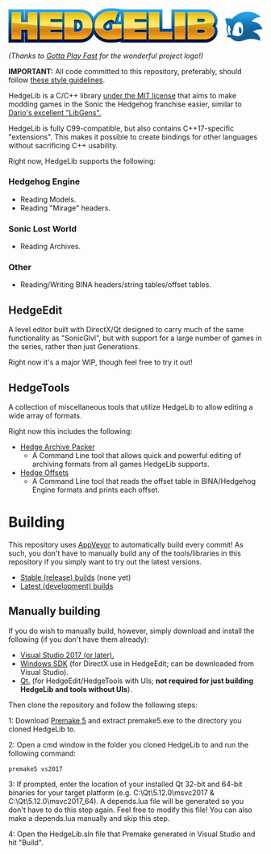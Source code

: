 ![HedgeLib Logo](Logo-small.png?raw=true)

*(Thanks to [Gotta Play Fast](https://www.youtube.com/channel/UCZfOGBkXRKICFozWU5bE0Xg) for the wonderful project logo!)*

**IMPORTANT:** All code committed to this repository, preferably, should follow [these style guidelines](https://github.com/Radfordhound/HedgeLib/wiki/Code-Style).

HedgeLib is a C/C++ library [under the MIT license](License.txt) that aims to make modding games in the Sonic the Hedgehog franchise easier, similar to [Dario's excellent "LibGens".](https://github.com/DarioSamo/libgens-sonicglvl)

HedgeLib is fully C99-compatible, but also contains C++17-specific "extensions". This makes it possible to create bindings for other languages without sacrificing C++ usability. 

Right now, HedgeLib supports the following:

### Hedgehog Engine
- Reading Models.
- Reading "Mirage" headers.

### Sonic Lost World
- Reading Archives.

### Other
- Reading/Writing BINA headers/string tables/offset tables.

## HedgeEdit
A level editor built with DirectX/Qt designed to carry much of the same
functionality as "SonicGlvl", but with support for a large number of games in the series, rather than just Generations.

Right now it's a major WIP, though feel free to try it out!

## HedgeTools
A collection of miscellaneous tools that utilize HedgeLib to allow editing a wide array of formats.

Right now this includes the following:

- [Hedge Archive Packer](HedgeTools/HedgeArcPack)
  * A Command Line tool that allows quick and powerful editing of archiving formats from all games HedgeLib supports.
- [Hedge Offsets](HedgeTools/HedgeOffsets)
  * A Command Line tool that reads the offset table in BINA/Hedgehog Engine formats and prints each offset.

# Building
This repository uses [AppVeyor](https://www.appveyor.com/) to automatically build every commit!
As such, you don't have to manually build any of the tools/libraries in this repository if you simply want to try out the latest versions.

- [Stable (release) builds](https://github.com/Radfordhound/HedgeLib/releases) (none yet)
- [Latest (development) builds](https://ci.appveyor.com/project/Radfordhound/hedgelib)

## Manually building
If you do wish to manually build, however, simply download and install the following (if you don't have them already):
- [Visual Studio 2017 (or later).](https://www.visualstudio.com/downloads/)
- [Windows SDK](https://developer.microsoft.com/en-us/windows/downloads/windows-10-sdk) (for DirectX use in HedgeEdit; can be downloaded from Visual Studio).
- [Qt.](https://www.qt.io/download) (for HedgeEdit/HedgeTools with UIs; **not required for just building HedgeLib and tools without UIs**).

Then clone the repository and follow the following steps:

1: Download [Premake 5](https://premake.github.io/download.html#v5) and extract premake5.exe to the directory you cloned HedgeLib to.

2: Open a cmd window in the folder you cloned HedgeLib to and run the following command:
```
premake5 vs2017
```

3: If prompted, enter the location of your installed Qt 32-bit and 64-bit binaries for your target platform (e.g. C:\Qt\5.12.0\msvc2017 & C:\Qt\5.12.0\msvc2017_64).
A depends.lua file will be generated so you don't have to do this step again. Feel free to modify this file! You can also make a depends.lua manually and skip this step.

4: Open the HedgeLib.sln file that Premake generated in Visual Studio and hit "Build".
